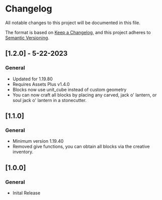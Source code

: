 # Changelog

All notable changes to this project will be documented in this file.

The format is based on [Keep a Changelog](https://keepachangelog.com/en/1.0.0/), and this project adheres to [Semantic Versioning](https://semver.org/spec/v2.0.0.html).

## [1.2.0] - 5-22-2023
### General
- Updated for 1.19.80
- Requires Assets Plus v1.4.0
- Blocks now use unit_cube instead of custom geometry
- You can now craft all blocks by placing any carved, jack o' lantern, or soul jack o' lantern in a stonecutter.

## [1.1.0]
### General

- Minimum version 1.19.40
- Removed give functions, you can obtain all blocks via the creative inventory.

## [1.0.0]
### General

- Inital Release